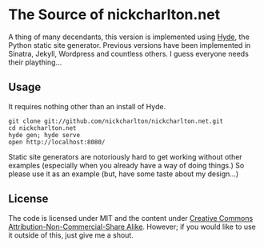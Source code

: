 # The Source of nickcharlton.net

A thing of many decendants, this version is implemented using [Hyde](), the
Python static site generator. Previous versions have been implemented in
Sinatra, Jekyll, Wordpress and countless others. I guess everyone needs their
plaything…

## Usage

It requires nothing other than an install of Hyde.

    git clone git://github.com/nickcharlton/nickcharlton.net.git
    cd nickcharlton.net
    hyde gen; hyde serve
    open http://localhost:8080/

Static site generators are notoriously hard to get working without other
examples (especially when you already have a way of doing things.) So please
use it as an example (but, have some taste about my design…)

## License

The code is licensed under MIT and the content under 
[Creative Commons Attribution-Non-Commercial-Share Alike](http://creativecommons.org/licenses/by-nc-sa/2.0/uk/").
However; if you would like to use it outside of this, just give me a shout.
